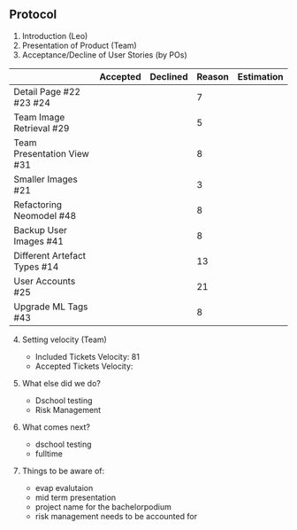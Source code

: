 ## Protocol

1. Introduction (Leo)
2. Presentation of Product (Team)
3. Acceptance/Decline of User Stories (by POs)

|                  | Accepted | Declined | Reason | Estimation
|------------------|----------|----------|--------|------------
| Detail Page #22 #23 #24  |          |         |        7       |
| Team Image Retrieval #29 |         |         |         5       |
| Team Presentation View #31|          |         |       8       |
| Smaller Images #21 |||                                 3       |
| Refactoring Neomodel #48|||                            8       |
| Backup User Images #41|||                              8       |
| Different Artefact Types #14|||                        13       |
| User Accounts #25|||                                   21       |
| Upgrade ML Tags #43|||                                 8       |

4. Setting velocity (Team)  
    - Included Tickets Velocity:  81
    - Accepted Tickets Velocity:
    
5. What else did we do?
    - Dschool testing
    - Risk Management

6. What comes next?
    - dschool testing
    - fulltime

7. Things to be aware of:
    - evap evalutaion
    - mid term presentation
    - project name for the bachelorpodium
    - risk management needs to be accounted for

